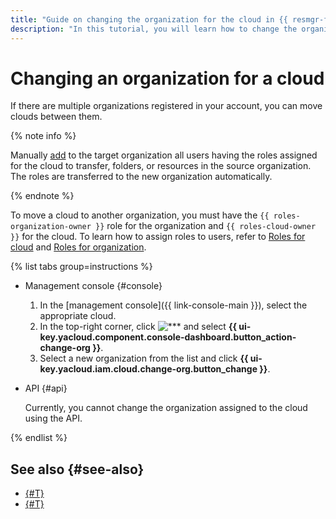 ```yaml
---
title: "Guide on changing the organization for the cloud in {{ resmgr-full-name }}"
description: "In this tutorial, you will learn how to change the organization for the cloud in {{ resmgr-full-name }}."
---
```


# Changing an organization for a cloud

If there are multiple organizations registered in your account, you can move clouds between them.

{% note info %}

Manually [add](../../../organization/operations/add-account.md) to the target organization all users having the roles assigned for the cloud to transfer, folders, or resources in the source organization. The roles are transferred to the new organization automatically.

{% endnote %}


To move a cloud to another organization, you must have the `{{ roles-organization-owner }}` role for the organization and `{{ roles-cloud-owner }}` for the cloud. To learn how to assign roles to users, refer to [Roles for cloud](set-access-bindings.md#access-to-user) and [Roles for organization](../../../organization/security/index.md#add-role).

{% list tabs group=instructions %}

- Management console {#console}



  1. In the [management console]({{ link-console-main }}), select the appropriate cloud.
  1. In the top-right corner, click ![***](../../../_assets/console-icons/ellipsis.svg) and select **{{ ui-key.yacloud.component.console-dashboard.button_action-change-org }}**.
  1. Select a new organization from the list and click **{{ ui-key.yacloud.iam.cloud.change-org.button_change }}**.

- API {#api}

   Currently, you cannot change the organization assigned to the cloud using the API.

{% endlist %}

## See also {#see-also}

* [{#T}](../../../organization/operations/leave-organization.md)
* [{#T}](../../../organization/concepts/manage-services.md)
